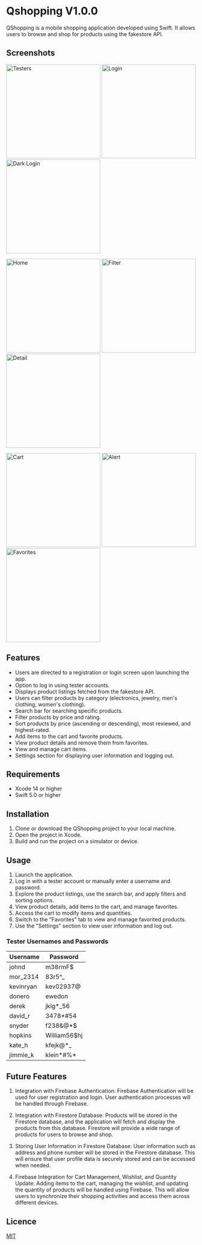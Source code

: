 
# Qshopping V1.0.0

QShopping is a mobile shopping application developed using Swift. It allows users to browse and shop for products using the fakestore API.

## Screenshots

<img src="screenshots/testers.png" alt="Testers" width="250">  <img src="screenshots/login.png" alt="Login" width="250">  <img src="screenshots/dark login.png" alt="Dark Login" width="250">

<img src="screenshots/home.png" alt="Home" width="250">  <img src="screenshots/filter.png" alt="Filter" width="250">  <img src="screenshots/detail.png" alt="Detail" width="250">

<img src="screenshots/cart.png" alt="Cart" width="250">  <img src="screenshots/alert.png" alt="Alert" width="250">  <img src="screenshots/favorites.png" alt="Favorites" width="250">


## Features

- Users are directed to a registration or login screen upon launching the app.
- Option to log in using tester accounts.
- Displays product listings fetched from the fakestore API.
- Users can filter products by category (electronics, jewelry, men's clothing, women's clothing).
- Search bar for searching specific products.
- Filter products by price and rating.
- Sort products by price (ascending or descending), most reviewed, and highest-rated.
- Add items to the cart and favorite products.
- View product details and remove them from favorites.
- View and manage cart items.
- Settings section for displaying user information and logging out.

## Requirements

- Xcode 14 or higher
- Swift 5.0 or higher

## Installation

1. Clone or download the QShopping project to your local machine.
2. Open the project in Xcode.
3. Build and run the project on a simulator or device.

## Usage

1. Launch the application.
2. Log in with a tester account or manually enter a username and password.
3. Explore the product listings, use the search bar, and apply filters and sorting options.
4. View product details, add items to the cart, and manage favorites.
5. Access the cart to modify items and quantities.
6. Switch to the "Favorites" tab to view and manage favorited products.
7. Use the "Settings" section to view user information and log out.

### Tester Usernames and Passwords


| Username  | Password     |
| --------- | ------------ |
| johnd     | m38rmF$      |
| mor_2314  | 83r5^_       |
| kevinryan | kev02937@    |
| donero    | ewedon       |
| derek     | jklg*_56     |
| david_r   | 3478*#54     |
| snyder    | f238&@*$     |
| hopkins   | William56$hj |
| kate_h    | kfejk@*_     |
| jimmie_k  | klein*#%*    |

## Future Features

1. Integration with Firebase Authentication: Firebase Authentication will be used for user registration and login. User authentication processes will be handled through Firebase.

2. Integration with Firestore Database: Products will be stored in the Firestore database, and the application will fetch and display the products from this database. Firestore will provide a wide range of products for users to browse and shop.

3. Storing User Information in Firestore Database: User information such as address and phone number will be stored in the Firestore database. This will ensure that user profile data is securely stored and can be accessed when needed.

4. Firebase Integration for Cart Management, Wishlist, and Quantity Update: Adding items to the cart, managing the wishlist, and updating the quantity of products will be handled using Firebase. This will allow users to synchronize their shopping activities and access them across different devices.

## Licence

[MIT](https://choosealicense.com/licenses/mit/)

